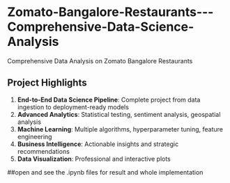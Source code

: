 # Zomato-Bangalore-Restaurants---Comprehensive-Data-Science-Analysis
Comprehensive Data Analysis on Zomato Bangalore Restaurants

## Project Highlights

1. **End-to-End Data Science Pipeline**: Complete project from data ingestion to deployment-ready models
2. **Advanced Analytics**: Statistical testing, sentiment analysis, geospatial analysis
3. **Machine Learning**: Multiple algorithms, hyperparameter tuning, feature engineering
4. **Business Intelligence**: Actionable insights and strategic recommendations
5. **Data Visualization**: Professional and interactive plots



##open and see the .ipynb files for result and whole implementation 
